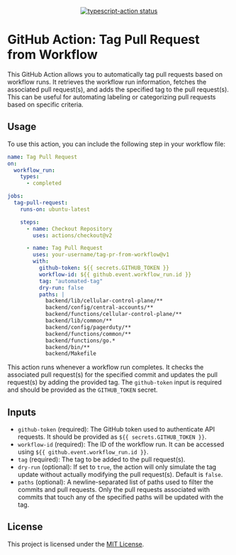 <p align="center">
  <a href="https://github.com/actions/typescript-action/actions"><img alt="typescript-action status" src="https://github.com/actions/typescript-action/workflows/build-test/badge.svg"></a>
</p>

# GitHub Action: Tag Pull Request from Workflow

This GitHub Action allows you to automatically tag pull requests based on workflow runs. It retrieves the workflow run information, fetches the associated pull request(s), and adds the specified tag to the pull request(s). This can be useful for automating labeling or categorizing pull requests based on specific criteria.

## Usage

To use this action, you can include the following step in your workflow file:

```yaml
name: Tag Pull Request
on:
  workflow_run:
    types:
      - completed

jobs:
  tag-pull-request:
    runs-on: ubuntu-latest

    steps:
      - name: Checkout Repository
        uses: actions/checkout@v2

      - name: Tag Pull Request
        uses: your-username/tag-pr-from-workflow@v1
        with:
          github-token: ${{ secrets.GITHUB_TOKEN }}
          workflow-id: ${{ github.event.workflow_run.id }}
          tag: "automated-tag"
          dry-run: false
          paths: |
            backend/lib/cellular-control-plane/**
            backend/config/central-accounts/**
            backend/functions/cellular-control-plane/**
            backend/lib/common/**
            backend/config/pagerduty/**
            backend/functions/common/**
            backend/functions/go.*
            backend/bin/**
            backend/Makefile
```

This action runs whenever a workflow run completes. It checks the associated pull request(s) for the specified commit and updates the pull request(s) by adding the provided tag. The `github-token` input is required and should be provided as the `GITHUB_TOKEN` secret.

## Inputs

- `github-token` (required): The GitHub token used to authenticate API requests. It should be provided as `${{ secrets.GITHUB_TOKEN }}`.
- `workflow-id` (required): The ID of the workflow run. It can be accessed using `${{ github.event.workflow_run.id }}`.
- `tag` (required): The tag to be added to the pull request(s).
- `dry-run` (optional): If set to `true`, the action will only simulate the tag update without actually modifying the pull request(s). Default is `false`.
- `paths` (optional): A newline-separated list of paths used to filter the commits and pull requests. Only the pull requests associated with commits that touch any of the specified paths will be updated with the tag.

## License

This project is licensed under the [MIT License](LICENSE).
